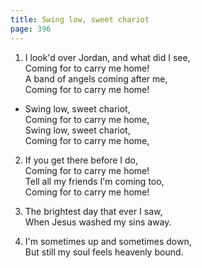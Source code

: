 ```yaml
---
title: Swing low, sweet chariot 
page: 396
---  
```



1. I look'd over Jordan, and what did I see,  
Coming for to carry me home!  
A band of angels coming after me,  
Coming for to carry me home!  


- Swing low, sweet chariot,  
Coming for to carry me home,  
Swing low, sweet chariot,  
Coming for to carry me home,  


2. If you get there before I do,  
Coming for to carry me home!  
Tell all my friends I'm coming too,  
Coming for to carry me home!  


3. The brightest day that ever I saw,  
When Jesus washed my sins away.  


4. I'm sometimes up and sometimes down,  
But still my soul feels heavenly bound.  